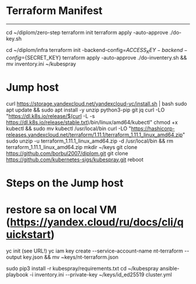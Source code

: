 # Terraform Manifest
----

cd ~/diplom/zero-step
terraform init
terraform apply -auto-approve
./do-key.sh

cd ~/diplom/infra
terraform init -backend-config=${ACCESS_KEY} -backend-config=${SECRET_KEY}
terraform apply -auto-approve
./do-inventery.sh && mv inventory.ini ~/kubespray


# Jump host
curl https://storage.yandexcloud.net/yandexcloud-yc/install.sh | bash
sudo apt update && sudo apt install -y unzip python3-pip git jq
curl -LO "https://dl.k8s.io/release/$(curl -L -s https://dl.k8s.io/release/stable.txt)/bin/linux/amd64/kubectl"
chmod +x kubectl && sudo mv kubectl /usr/local/bin
curl -LO "https://hashicorp-releases.yandexcloud.net/terraform/1.11.1/terraform_1.11.1_linux_amd64.zip"
sudo unzip -u terraform_1.11.1_linux_amd64.zip -d /usr/local/bin && rm terraform_1.11.1_linux_amd64.zip
mkdir ~/keys
git clone https://github.com/borbul2007/diplom.git 
git clone https://github.com/kubernetes-sigs/kubespray.git
reboot


# Steps on the Jump host
# restore sa on local VM (https://yandex.cloud/ru/docs/cli/quickstart)
yc init (see URL!)
yc iam key create --service-account-name nt-terraform --output key.json && mv ~keys/nt-terraform.json

sudo pip3 install -r kubespray/requirements.txt
cd ~/kubespray
ansible-playbook -i inventory.ini --private-key ~/keys/id_ed25519 cluster.yml
